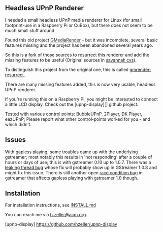 Headless UPnP Renderer
----------------------

I needed a small headless UPnP media renderer for Linux (for small footprint-use
in a Raspberry Pi or CuBox), but there does not seem to be much small stuff
around.

Found this old project [GMediaRender][orig-project] - but it
was incomplete, several basic features missing and the project has been
abandoned several years ago.

So this is a fork of those sources to resurrect this renderer and add the
missing features to be useful (Original sources in [savannah cvs][orig-cvs]).

To distinguish this project from the original one, this is called
[gmrender-resurrect](http://github.com/hzeller/gmrender-resurrect).

There are many missing features added, this is now very usable, headless
UPnP renderer.

If you're running this on a Raspberry Pi, you might be interested to connect
a little LCD display. Check out the [upnp-display][] github project.

Tested with various control points: BubbleUPnP, 2Player, DK Player, eezUPnP;
Please report what other control-points worked for you - and which didn't.

Issues
------

With gapless playing, some troubles came up with the underlying
gstreamer; most notably this results in 'not responding' after a couple of
hours or days of use; this is with gstreamer 0.10 up to 1.0.7. There was a
[leaking thread bug][gst-bug-699794] whose fix will probably show up in
GStreamer 1.0.8 and might fix this issue. There is still another open
[race condition bug][gst-bug-698750] in gstreamer that affects gapless playing
with gstreamer 1.0 though.

Installation
------------
For installation instructions, see [INSTALL.md](./INSTALL.md)

You can reach me via <h.zeller@acm.org>.


[orig-project]: http://gmrender.nongnu.org/
[orig-cvs]:http://cvs.savannah.gnu.org/viewvc/gmrender/?root=gmrender
[gst-bug-698750]: https://bugzilla.gnome.org/show_bug.cgi?id=698750
[gst-bug-699794]: https://bugzilla.gnome.org/show_bug.cgi?id=699794
[upnp-display] https://github.com/hzeller/upnp-display
